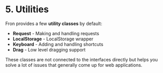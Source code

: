 # 5. Utilities
Fron provides a few **utility classes** by default:

* **Request** - Making and handling requests
* **LocalStorage** - LocalStorage wrapper
* **Keyboard** - Adding and handling shortcuts
* **Drag** - Low level dragging support

These classes are not connected to the interfaces directly but helps you solve a lot
of issues that generally come up for web applications.
